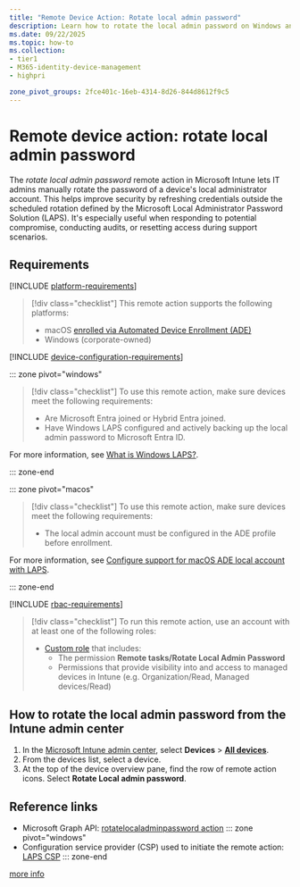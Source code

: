```yaml
---
title: "Remote Device Action: Rotate local admin password"
description: Learn how to rotate the local admin password on Windows and macOS devices with Microsoft Intune.
ms.date: 09/22/2025
ms.topic: how-to
ms.collection:
- tier1
- M365-identity-device-management
- highpri

zone_pivot_groups: 2fce401c-16eb-4314-8d26-844d8612f9c5
---
```


# Remote device action: rotate local admin password

The *rotate local admin password* remote action in Microsoft Intune lets IT admins manually rotate the password of a device's local administrator account. This helps improve security by refreshing credentials outside the scheduled rotation defined by the Microsoft Local Administrator Password Solution (LAPS). It's especially useful when responding to potential compromise, conducting audits, or resetting access during support scenarios.

## Requirements

[!INCLUDE [platform-requirements](../../includes/h3/platform-requirements.md)]

> [!div class="checklist"]
> This remote action supports the following platforms:
> - macOS [enrolled via Automated Device Enrollment (ADE)][MAC-ADE]
> - Windows (corporate-owned)

[!INCLUDE [device-configuration-requirements](../../includes/h3/device-configuration-requirements.md)]

::: zone pivot="windows"

> [!div class="checklist"]
> To use this remote action, make sure devices meet the following requirements:
>
> - Are Microsoft Entra joined or Hybrid Entra joined.
> - Have Windows LAPS configured and actively backing up the local admin password to Microsoft Entra ID.

For more information, see [What is Windows LAPS?][LEARN-1].

::: zone-end

::: zone pivot="macos"

> [!div class="checklist"]
> To use this remote action, make sure devices meet the following requirements:
>
> - The local admin account must be configured in the ADE profile before enrollment.

For more information, see [Configure support for macOS ADE local account with LAPS][LEARN-2].

::: zone-end

[!INCLUDE [rbac-requirements](../../includes/h3/rbac-requirements.md)]

> [!div class="checklist"]
> To run this remote action, use an account with at least one of the following roles:
>
> - [Custom role][INT-RC] that includes:
>   - The permission **Remote tasks/Rotate Local Admin Password**
>   - Permissions that provide visibility into and access to managed devices in Intune (e.g. Organization/Read, Managed devices/Read)

## How to rotate the local admin password from the Intune admin center

1. In the [Microsoft Intune admin center][INT-AC], select **Devices** > [**All devices**][INT-ALLD].
1. From the devices list, select a device.
1. At the top of the device overview pane, find the row of remote action icons. Select **Rotate Local admin password**.

## Reference links

- Microsoft Graph API: [rotatelocaladminpassword action][GRAPH-1]
::: zone pivot="windows"
- Configuration service provider (CSP) used to initiate the remote action: [LAPS CSP][CSP-1]
::: zone-end

<!--links-->

[more info](../protect/windows-laps-policy.md#manually-rotate-passwords)

<!-- admin center links -->

[INT-AC]: https://go.microsoft.com/fwlink/?linkid=2109431
[INT-ALLD]: https://go.microsoft.com/fwlink/?linkid=2333814

<!-- role links -->


[INT-RC]: /intune/intune-service/fundamentals/create-custom-role

<!-- API links -->

[GRAPH-1]: /graph/api/intune-devices-manageddevice-rotatelocaladminpassword
[CSP-1]: /windows/client-management/mdm/laps-csp

[LEARN-1]: /windows-server/identity/laps/laps-overview
[LEARN-2]: /intune/intune-service/enrollment/macos-laps
[MAC-ADE]: /intune/intune-service/enrollment/device-enrollment-program-enroll-macos